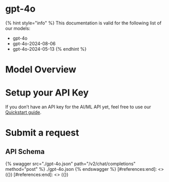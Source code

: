 [#references:start]: <> ({ "template": "openapi" })
[#references:start]: <> ({ "template": "openapi" })
# gpt-4o

{% hint style="info" %}
This documentation is valid for the following list of our models:
* gpt-4o
* gpt-4o-2024-08-06
* gpt-4o-2024-05-13
{% endhint %}

# Model Overview


# Setup your API Key
If you don’t have an API key for the AI/ML API yet, feel free to use our [Quickstart guide](https://docs.aimlapi.com/quickstart/setting-up).

# Submit a request
## API Schema
{% swagger src="./gpt-4o.json" path="/v2/chat/completions" method="post" %}
./gpt-4o.json
{% endswagger %}
[#references:end]: <> ({})
[#references:end]: <> ({})